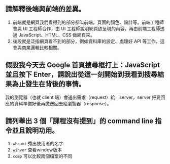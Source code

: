 ## 請解釋後端與前端的差異。
1. 前端就是網頁我們看得到的部分都叫前端，頁面的顏色、設計等。前端工程師會與 UI 工程師合作，由 UI 工程師說明網頁欲呈現的內容，再由前端工程師透過 JavaScript、HTML、CSS 做網頁來。
2. 後段就是泛指網頁看不到的部分，例如資料庫的設定、處理好 API 等工作，這會與商業邏輯比較相關。

## 假設我今天去 Google 首頁搜尋框打上：JavaScript 並且按下 Enter，請說出從這一刻開始到我看到搜尋結果為止發生在背後的事情。
我的瀏覽器（也就 client 端）會送出需求（request）給　server，server 把要回應的資料準備好後再拋送回去給瀏覽器（response）。
 
## 請列舉出 3 個「課程沒有提到」的 command line 指令並且說明功用。
1. `whoami` 秀出使用者的名字
2. `winver` 查看window版本
3. `comp` 可以比較兩個檔案的不同
